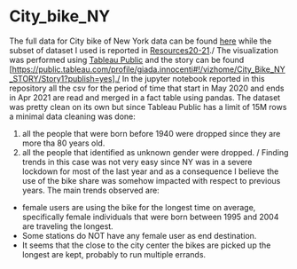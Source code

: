 # City_bike_NY
The full data for City bike of New York data can be found [here](https://www.citibikenyc.com/system-data) while the subset of dataset I used is reported in [Resources20-21](./Resources20-21)./
The visualization was performed using [Tableau Public](https://public.tableau.com/en-us/s/) and the story can be found [https://public.tableau.com/profile/giada.innocenti#!/vizhome/City_Bike_NY_STORY/Story1?publish=yes]./
In the jupyter notebook reported in this repository all the csv for the period of time that start in May 2020 and ends in Apr 2021 are read and merged in a fact table using pandas. The dataset was pretty clean on its own but since Tableau Public has a limit of 15M rows a minimal data cleaning was done:
1. all the people that were born before 1940 were dropped since they are more tha 80 years old.
2. all the people that identified as unknown gender were dropped.
/
Finding trends in this case was not very easy since NY was in a severe lockdown for most of the last year and as a consequence I believe the use of the bike share was somehow impacted with respect to previous years.
The main trends observed are:
* female users are using the bike for the longest time on average, specifically female individuals that were born between 1995 and 2004 are traveling the longest.
* Some stations do NOT have any female user as end destination.
* It seems that the close to the city center the bikes are picked up the longest are kept, probably to run multiple errands.
